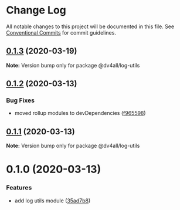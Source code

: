 # Change Log

All notable changes to this project will be documented in this file.
See [Conventional Commits](https://conventionalcommits.org) for commit guidelines.

## [0.1.3](https://github.com/dmijatovic/dv4all-wcp-lerna/compare/@dv4all/log-utils@0.1.2...@dv4all/log-utils@0.1.3) (2020-03-19)

**Note:** Version bump only for package @dv4all/log-utils





## [0.1.2](https://github.com/dmijatovic/dv4all-wcp-lerna/compare/@dv4all/log-utils@0.1.1...@dv4all/log-utils@0.1.2) (2020-03-13)


### Bug Fixes

* moved rollup modules to devDependencies ([f965598](https://github.com/dmijatovic/dv4all-wcp-lerna/commit/f965598c3c3587b393dfb57b6e05e2b8326a77d5))





## [0.1.1](https://github.com/dmijatovic/dv4all-wcp-lerna/compare/@dv4all/log-utils@0.1.0...@dv4all/log-utils@0.1.1) (2020-03-13)

**Note:** Version bump only for package @dv4all/log-utils





# 0.1.0 (2020-03-13)


### Features

* add log utils module ([35ad7b8](https://github.com/dmijatovic/dv4all-wcp-lerna/commit/35ad7b82c61c66967dbc1aae300dd5ca816b0c32))
